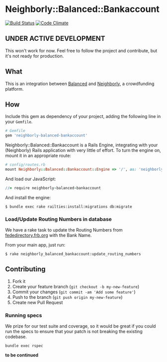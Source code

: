 # Neighborly::Balanced::Bankaccount

[![Build Status](https://travis-ci.org/neighborly/neighborly-balanced-bankaccount.png?branch=jl-setup-test-env)](https://travis-ci.org/neighborly/neighborly-balanced-bankaccount) [![Code Climate](https://codeclimate.com/github/neighborly/neighborly-balanced-bankaccount.png)](https://codeclimate.com/github/neighborly/neighborly-balanced-bankaccount)

## UNDER ACTIVE DEVELOPMENT

This won't work for now. Feel free to follow the project and contribute, but it's not ready for production.

## What

This is an integration between [Balanced](https://www.balancedpayments.com/) and [Neighborly](https://github.com/luminopolis/neighborly), a crowdfunding platform.

## How

Include this gem as dependency of your project, adding the following line in your `Gemfile`.

```ruby
# Gemfile
gem 'neighborly-balanced-bankaccount'
```

Neighborly::Balanced::Bankaccount is a Rails Engine, integrating with your (Neighborly) Rails application with very little of effort. To turn the engine on, mount it in an appropriate route:

```ruby
# config/routes.rb
mount Neighborly::Balanced::Bankaccount::Engine => '/', as: 'neighborly_balanced_bankaccount'
```

And load our JavaScript:

```coffeescript
//= require neighborly-balanced-bankaccount
```

And install the engine:

```console
$ bundle exec rake railties:install:migrations db:migrate
```

### Load/Update Routing Numbers in database

We have a rake task to update the Routing Numbers from [fededirectory.frb.org](http://www.fededirectory.frb.org/fpddir.txt) with the Bank Name.

From your main app, just run:

`$ rake neighborly_balanced_bankaccount:update_routing_numbers`

## Contributing

1. Fork it
2. Create your feature branch (`git checkout -b my-new-feature`)
3. Commit your changes (`git commit -am 'Add some feature'`)
4. Push to the branch (`git push origin my-new-feature`)
5. Create new Pull Request

### Running specs

We prize for our test suite and coverage, so it would be great if you could run the specs to ensure that your patch is not breaking the existing codebase.

`bundle exec rspec`

**to be continued**
